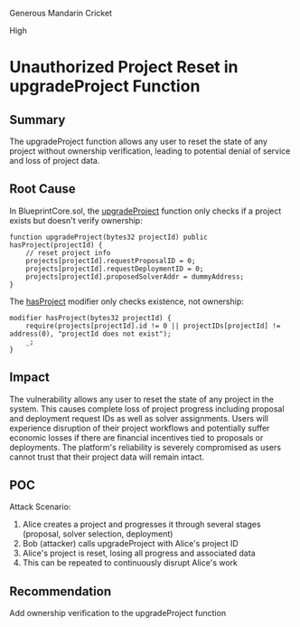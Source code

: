 Generous Mandarin Cricket

High

# Unauthorized Project Reset in upgradeProject Function

## Summary
The upgradeProject function allows any user to reset the state of any project without ownership verification, leading to potential denial of service and loss of project data.

## Root Cause
In BlueprintCore.sol, the [upgradeProject](https://github.com/sherlock-audit/2025-03-crestal-network/blob/27a3c28155702b3a68f29347efedffb048010e33/crestal-omni-contracts/src/BlueprintCore.sol#L198-L203) function only checks if a project exists but doesn't verify ownership:

```solidity
function upgradeProject(bytes32 projectId) public hasProject(projectId) {
    // reset project info
    projects[projectId].requestProposalID = 0;
    projects[projectId].requestDeploymentID = 0;
    projects[projectId].proposedSolverAddr = dummyAddress;
}
```

The [hasProject](https://github.com/sherlock-audit/2025-03-crestal-network/blob/27a3c28155702b3a68f29347efedffb048010e33/crestal-omni-contracts/src/BlueprintCore.sol#L171-L172) modifier only checks existence, not ownership:

```solidity
modifier hasProject(bytes32 projectId) {
    require(projects[projectId].id != 0 || projectIDs[projectId] != address(0), "projectId does not exist");
    _;
}
```

## Impact
The vulnerability allows any user to reset the state of any project in the system. This causes complete loss of project progress including proposal and deployment request IDs as well as solver assignments. Users will experience disruption of their project workflows and potentially suffer economic losses if there are financial incentives tied to proposals or deployments. The platform's reliability is severely compromised as users cannot trust that their project data will remain intact.


## POC
Attack Scenario:
1. Alice creates a project and progresses it through several stages (proposal, solver selection, deployment)
2. Bob (attacker) calls upgradeProject with Alice's project ID
3. Alice's project is reset, losing all progress and associated data
4. This can be repeated to continuously disrupt Alice's work

## Recommendation
Add ownership verification to the upgradeProject function